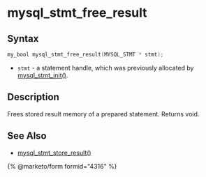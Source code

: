 # mysql\_stmt\_free\_result

## Syntax

```c
my_bool mysql_stmt_free_result(MYSQL_STMT * stmt);
```

* `stmt` - a statement handle, which was previously allocated by [mysql\_stmt\_init()](mysql_stmt_init.md).

## Description

Frees stored result memory of a prepared statement. Returns void.

## See Also

* [mysql\_stmt\_store\_result()](mysql_stmt_store_result.md)


{% @marketo/form formid="4316" %}
